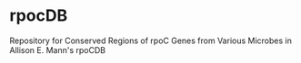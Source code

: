 # rpocDB
Repository for Conserved Regions of rpoC Genes from Various Microbes in Allison E. Mann's rpoCDB
